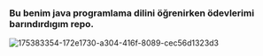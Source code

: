  ### Bu benim java programlama dilini öğrenirken ödevlerimi barındırdıgım repo.
 
 
![175383354-172e1730-a304-416f-8089-cec56d1323d3](https://user-images.githubusercontent.com/94866363/175384407-b0ea2ded-6be2-4a92-a5b1-59ba990ff69a.png)
